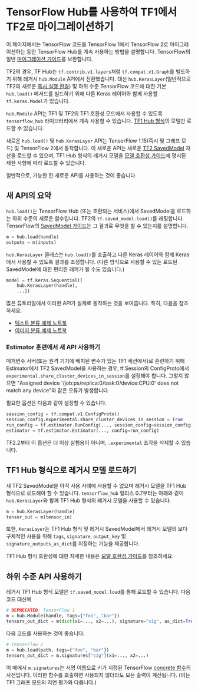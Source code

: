 <!--* freshness: { owner: 'maringeo' reviewed: '2023-01-09' } *-->

# TensorFlow Hub를 사용하여 TF1에서 TF2로 마이그레이션하기

이 페이지에서는 TensorFlow 코드를 TensorFlow 1에서 TensorFlow 2로 마이그레이션하는 동안 TensorFlow Hub를 계속 사용하는 방법을 설명합니다. TensorFlow의 일반 [마이그레이션 가이드](https://www.tensorflow.org/guide/migrate)를 보완합니다.

TF2의 경우, TF Hub는 `tf.contrib.v1.layers`처럼 `tf.compat.v1.Graph`를 빌드하기 위해 레거시 `hub.Module` API에서 전환했습니다. 대신 `hub.KerasLayer`(일반적으로 TF2의 새로운 [즉시 실행 환경](https://www.tensorflow.org/api_docs/python/tf/executing_eagerly)) 및 하위 수준 TensorFlow 코드에 대한 기본 `hub.load()` 메서드를 빌드하기 위해 다른 Keras 레이어와 함께 사용할 `tf.keras.Model`가 있습니다.

`hub.Module` API는 TF1 및 TF2의 TF1 호환성 모드에서 사용할 수 있도록 `tensorflow_hub` 라이브러리에서 계속 사용할 수 있습니다. [TF1 Hub 형식](tf1_hub_module.md)의 모델만 로드할 수 있습니다.

새로운 `hub.load()` 및 `hub.KerasLayer` API는 TensorFlow 1.15(즉시 및 그래프 모드) 및 TensorFlow 2에서 동작합니다. 이 새로운 API는 새로운 [TF2 SavedModel](tf2_saved_model.md) 자산을 로드할 수 있으며, TF1 Hub 형식의 레거시 모델을 [모델 호환성 가이드](model_compatibility.md)에 명시된 제한 사항에 따라 로드할 수 있습니다.

일반적으로, 가능한 한 새로운 API를 사용하는 것이 좋습니다.

## 새 API의 요약

`hub.load()`는 TensorFlow Hub (또는 호환되는 서비스)에서 SavedModel을 로드하는 하위 수준의 새로운 함수입니다. TF2의 `tf.saved_model.load()`를 래핑합니다. TensorFlow의 [SavedModel 가이드](https://www.tensorflow.org/guide/saved_model)는 그 결과로 무엇을 할 수 있는지를 설명합니다.

```python
m = hub.load(handle)
outputs = m(inputs)
```

`hub.KerasLayer` 클래스는 `hub.load()`를 호출하고 다른 Keras 레이어와 함께 Keras에서 사용할 수 있도록 결과를 조정합니다. (다른 방식으로 사용할 수 있는 로드된 SavedModel에 대한 편리한 래퍼가 될 수도 있습니다.)

```python
model = tf.keras.Sequential([
    hub.KerasLayer(handle),
    ...])
```

많은 튜토리얼에서 이러한 API가 실제로 동작하는 것을 보여줍니다. 특히, 다음을 참조하세요.

- [텍스트 분류 예제 노트북](https://github.com/tensorflow/hub/blob/master/examples/colab/tf2_text_classification.ipynb)
- [이미지 분류 예제 노트북](https://github.com/tensorflow/hub/blob/master/examples/colab/tf2_image_retraining.ipynb)

### Estimator 훈련에서 새 API 사용하기

매개변수 서버(또는 원격 기기에 배치된 변수가 있는 TF1 세션에서)로 훈련하기 위해 Estimator에서 TF2 SavedModel을 사용하는 경우, tf.Session의 ConfigProto에서 `experimental.share_cluster_devices_in_session`를 설정해야 합니다. 그렇지 않으면 "Assigned device '/job:ps/replica:0/task:0/device:CPU:0' does not match any device"와 같은 오류가 발생합니다.

필요한 옵션은 다음과 같이 설정할 수 있습니다.

```python
session_config = tf.compat.v1.ConfigProto()
session_config.experimental.share_cluster_devices_in_session = True
run_config = tf.estimator.RunConfig(..., session_config=session_config)
estimator = tf.estimator.Estimator(..., config=run_config)
```

TF2.2부터 이 옵션은 더 이상 실험용이 아니며, `.experimental` 조각을 삭제할 수 있습니다.

## TF1 Hub 형식으로 레거시 모델 로드하기

새 TF2 SavedModel을 아직 사용 사례에 사용할 수 없으며 레거시 모델을 TF1 Hub 형식으로 로드해야 할 수 있습니다. `tensorflow_hub` 릴리스 0.7부터는 아래와 같이 `hub.KerasLayer`와 함께 TF1 Hub 형식의 레거시 모델을 사용할 수 있습니다.

```python
m = hub.KerasLayer(handle)
tensor_out = m(tensor_in)
```

또한, `KerasLayer`는 TF1 Hub 형식 및 레거시 SavedModel에서 레거시 모델의 보다 구체적인 사용을 위해 `tags`, `signature`, `output_key` 및 `signature_outputs_as_dict`를 지정하는 기능을 제공합니다.

TF1 Hub 형식 호환성에 대한 자세한 내용은 [모델 호환성 가이드](model_compatibility.md)를 참조하세요.

## 하위 수준 API 사용하기

레거시 TF1 Hub 형식 모델은 `tf.saved_model.load`를 통해 로드할 수 있습니다. 다음 코드 대신에

```python
# DEPRECATED: TensorFlow 1
m = hub.Module(handle, tags={"foo", "bar"})
tensors_out_dict = m(dict(x1=..., x2=...), signature="sig", as_dict=True)
```

다음 코드를 사용하는 것이 좋습니다.

```python
# TensorFlow 2
m = hub.load(path, tags={"foo", "bar"})
tensors_out_dict = m.signatures["sig"](x1=..., x2=...)
```

이 예에서 `m.signatures`는 서명 이름으로 키가 지정된 TensorFlow [concrete 함수](https://www.tensorflow.org/tutorials/customization/performance#tracing)의 사전입니다. 이러한 함수를 호출하면 사용되지 않더라도 모든 출력이 계산됩니다. (이는 TF1 그래프 모드의 지연 평가와 다릅니다.)
